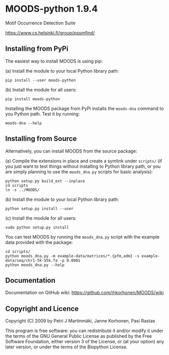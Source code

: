 MOODS-python 1.9.4
==================

Motif Occurrence Detection Suite

https://www.cs.helsinki.fi/group/pssmfind/


Installing from PyPi
--------------------

The easiest way to install MOODS is using pip:

(a) Install the module to your local Python library path:

    pip install --user moods-python

(b) Install the module for all users:

    pip install moods-python

Installing the MOODS package from PyPi installs the `moods-dna` command to you
Python path. Test it by running:

    moods-dna --help


Installing from Source
----------------------

Alternatively, you can install MOODS from the source package:

(a) Compile the extensions in place and create a symlink under `scripts/`
(if you just want to test things without installing to Python library path,
or you are simply planning to use the `moods_dna.py` scripts for basic 
analysis):

    python setup.py build_ext --inplace
    cd scripts
    ln -s ../MOODS/    

(b) Install the module to your local Python library path:

    python setup.py install --user

(c) Install the module for all users:

    sudo python setup.py install

You can test MOODS by running the `moods_dna.py` script with
the example data provided with the package:

    cd scripts/
    python moods_dna.py -m example-data/matrices/*.{pfm,adm} -s example-data/seq/chr1-5k-55k.fa -p 0.0001
    python moods_dna.py --help


Documentation
-------------

Documentation on GitHub wiki: https://github.com/jhkorhonen/MOODS/wiki


Copyright and Licence
---------------------

Copyright (C) 2009 by Petri J Martinmäki, Janne Korhonen, Pasi Rastas

This program is free software: you can redistribute it and/or modify
it under the terms of the GNU General Public License as published by
the Free Software Foundation, either version 3 of the License, or
(at your option) any later version, or under the terms of the Biopython
License.
